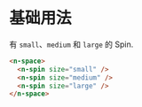 # 基础用法
有 `small`、`medium` 和 `large` 的 Spin.
```html
<n-space>
  <n-spin size="small" />
  <n-spin size="medium" />
  <n-spin size="large" />
</n-space>
```
